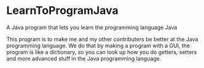 # LearnToProgramJava
A Java program that lets you learn the programming language Java

This program is to make me and my other contributers be better at the Java programming language. We do that by making a program with a GUI, the program is like a dictionary, so you can look up how you do getters, setters and more advanced stuff in the Java programming language.
